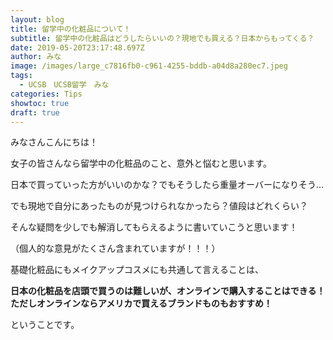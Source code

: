 ```yaml
---
layout: blog
title: 留学中の化粧品について！
subtitle: 留学中の化粧品はどうしたらいいの？現地でも買える？日本からもってくる？
date: 2019-05-20T23:17:48.697Z
author: みな
image: /images/large_c7816fb0-c961-4255-bddb-a04d8a280ec7.jpeg
tags:
  - UCSB　UCSB留学　みな
categories: Tips
showtoc: true
draft: true
---
```

みなさんこんにちは！

女子の皆さんなら留学中の化粧品のこと、意外と悩むと思います。

日本で買っていった方がいいのかな？でもそうしたら重量オーバーになりそう…

でも現地で自分にあったものが見つけられなかったら？値段はどれくらい？

そんな疑問を少しでも解消してもらえるように書いていこうと思います！

（個人的な意見がたくさん含まれていますが！！！）



基礎化粧品にもメイクアップコスメにも共通して言えることは、

**日本の化粧品を店頭で買うのは難しいが、オンラインで購入することはできる！ただしオンラインならアメリカで買えるブランドものもおすすめ！**

ということです。
